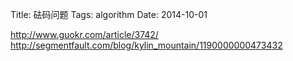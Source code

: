 Title: 砝码问题
Tags: algorithm
Date: 2014-10-01

http://www.guokr.com/article/3742/
http://segmentfault.com/blog/kylin_mountain/1190000000473432
